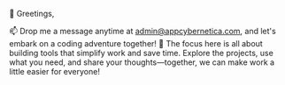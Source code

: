 👋 Greetings,

📫 Drop me a message anytime at admin@appcybernetica.com, and let's embark on a coding adventure together! 🚀
The focus here is all about building tools that simplify work and save time. Explore the projects, use what you need, and share your thoughts—together, we can make work a little easier for everyone!

<!---
ljara2106/ljara2106 is a ✨ special ✨ repository because its `README.md` (this file) appears on your GitHub profile.
You can click the Preview link to take a look at your changes.
--->
